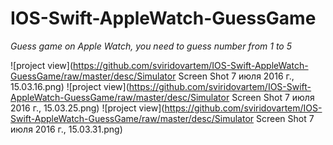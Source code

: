 # IOS-Swift-AppleWatch-GuessGame
<i>Guess game on Apple Watch, you need to guess number from 1 to 5</i>
<br>

![project view](https://github.com/sviridovartem/IOS-Swift-AppleWatch-GuessGame/raw/master/desc/Simulator Screen Shot 7 июля 2016 г., 15.03.16.png)
![project view](https://github.com/sviridovartem/IOS-Swift-AppleWatch-GuessGame/raw/master/desc/Simulator Screen Shot 7 июля 2016 г., 15.03.25.png)
![project view](https://github.com/sviridovartem/IOS-Swift-AppleWatch-GuessGame/raw/master/desc/Simulator Screen Shot 7 июля 2016 г., 15.03.31.png)

